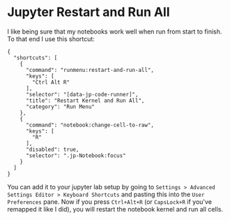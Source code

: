 # Jupyter Restart and Run All

I like being sure that my notebooks work well when run from start to finish.
To that end I use this shortcut:

```
{
  "shortcuts": [
    {
      "command": "runmenu:restart-and-run-all",
      "keys": [
        "Ctrl Alt R"
      ],
      "selector": "[data-jp-code-runner]",
      "title": "Restart Kernel and Run All",
      "category": "Run Menu"
    },
    {
      "command": "notebook:change-cell-to-raw",
      "keys": [
        "R"
      ],
      "disabled": true,
      "selector": ".jp-Notebook:focus"
    }
  ]
}
```

You can add it to your jupyter lab setup by going to `Settings > Advanced Settings Editor > Keyboard Shortcuts` and pasting this into the `User Preferences` pane.
Now if you press `Ctrl+Alt+R` (or `CapsLock+R` if you've remapped it like I did), you will restart the notebook kernel and run all cells.